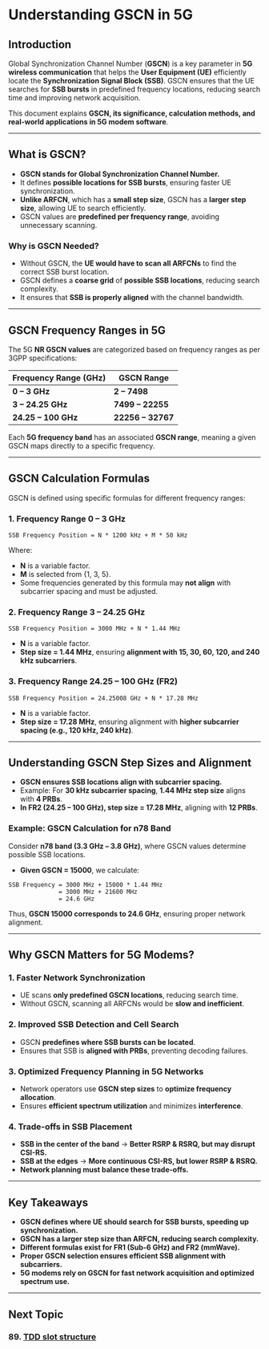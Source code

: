 # **Understanding GSCN in 5G**

## **Introduction**
Global Synchronization Channel Number (**GSCN**) is a key parameter in **5G wireless communication** that helps the **User Equipment (UE)** efficiently locate the **Synchronization Signal Block (SSB)**. GSCN ensures that the UE searches for **SSB bursts** in predefined frequency locations, reducing search time and improving network acquisition.

This document explains **GSCN, its significance, calculation methods, and real-world applications in 5G modem software**.

---

## **What is GSCN?**
- **GSCN stands for Global Synchronization Channel Number.**
- It defines **possible locations for SSB bursts**, ensuring faster UE synchronization.
- **Unlike ARFCN**, which has a **small step size**, GSCN has a **larger step size**, allowing UE to search efficiently.
- GSCN values are **predefined per frequency range**, avoiding unnecessary scanning.

### **Why is GSCN Needed?**
- Without GSCN, the **UE would have to scan all ARFCNs** to find the correct SSB burst location.
- GSCN defines a **coarse grid** of **possible SSB locations**, reducing search complexity.
- It ensures that **SSB is properly aligned** with the channel bandwidth.

---

## **GSCN Frequency Ranges in 5G**
The 5G **NR GSCN values** are categorized based on frequency ranges as per 3GPP specifications:

| **Frequency Range (GHz)** | **GSCN Range** |
|--------------------|---------------|
| **0 – 3 GHz**      | **2 – 7498** |
| **3 – 24.25 GHz**  | **7499 – 22255** |
| **24.25 – 100 GHz** | **22256 – 32767** |

Each **5G frequency band** has an associated **GSCN range**, meaning a given GSCN maps directly to a specific frequency.

---

## **GSCN Calculation Formulas**
GSCN is defined using specific formulas for different frequency ranges:

### **1. Frequency Range 0 – 3 GHz**
```
SSB Frequency Position = N * 1200 kHz + M * 50 kHz
```
Where:
- **N** is a variable factor.
- **M** is selected from {1, 3, 5}.
- Some frequencies generated by this formula may **not align** with subcarrier spacing and must be adjusted.

### **2. Frequency Range 3 – 24.25 GHz**
```
SSB Frequency Position = 3000 MHz + N * 1.44 MHz
```
- **N** is a variable factor.
- **Step size = 1.44 MHz**, ensuring **alignment with 15, 30, 60, 120, and 240 kHz subcarriers**.

### **3. Frequency Range 24.25 – 100 GHz (FR2)**
```
SSB Frequency Position = 24.25008 GHz + N * 17.28 MHz
```
- **N** is a variable factor.
- **Step size = 17.28 MHz**, ensuring alignment with **higher subcarrier spacing (e.g., 120 kHz, 240 kHz)**.

---

## **Understanding GSCN Step Sizes and Alignment**
- **GSCN ensures SSB locations align with subcarrier spacing.**
- Example: For **30 kHz subcarrier spacing**, **1.44 MHz step size** aligns with **4 PRBs**.
- **In FR2 (24.25 – 100 GHz), step size = 17.28 MHz**, aligning with **12 PRBs**.

### **Example: GSCN Calculation for n78 Band**
Consider **n78 band (3.3 GHz – 3.8 GHz)**, where GSCN values determine possible SSB locations.
- **Given GSCN = 15000**, we calculate:
```
SSB Frequency = 3000 MHz + 15000 * 1.44 MHz
              = 3000 MHz + 21600 MHz
              = 24.6 GHz
```
Thus, **GSCN 15000 corresponds to 24.6 GHz**, ensuring proper network alignment.

---

## **Why GSCN Matters for 5G Modems?**
### **1. Faster Network Synchronization**
- UE scans **only predefined GSCN locations**, reducing search time.
- Without GSCN, scanning all ARFCNs would be **slow and inefficient**.

### **2. Improved SSB Detection and Cell Search**
- GSCN **predefines where SSB bursts can be located**.
- Ensures that SSB is **aligned with PRBs**, preventing decoding failures.

### **3. Optimized Frequency Planning in 5G Networks**
- Network operators use **GSCN step sizes** to **optimize frequency allocation**.
- Ensures **efficient spectrum utilization** and minimizes **interference**.

### **4. Trade-offs in SSB Placement**
- **SSB in the center of the band** → **Better RSRP & RSRQ, but may disrupt CSI-RS.**
- **SSB at the edges** → **More continuous CSI-RS, but lower RSRP & RSRQ.**
- **Network planning must balance these trade-offs.**

---

## **Key Takeaways**
- **GSCN defines where UE should search for SSB bursts, speeding up synchronization.**
- **GSCN has a larger step size than ARFCN, reducing search complexity.**
- **Different formulas exist for FR1 (Sub-6 GHz) and FR2 (mmWave).**
- **Proper GSCN selection ensures efficient SSB alignment with subcarriers.**
- **5G modems rely on GSCN for fast network acquisition and optimized spectrum use.**


---
## Next Topic
### 89. [TDD slot structure](TDD_Slot_Structure.md)
